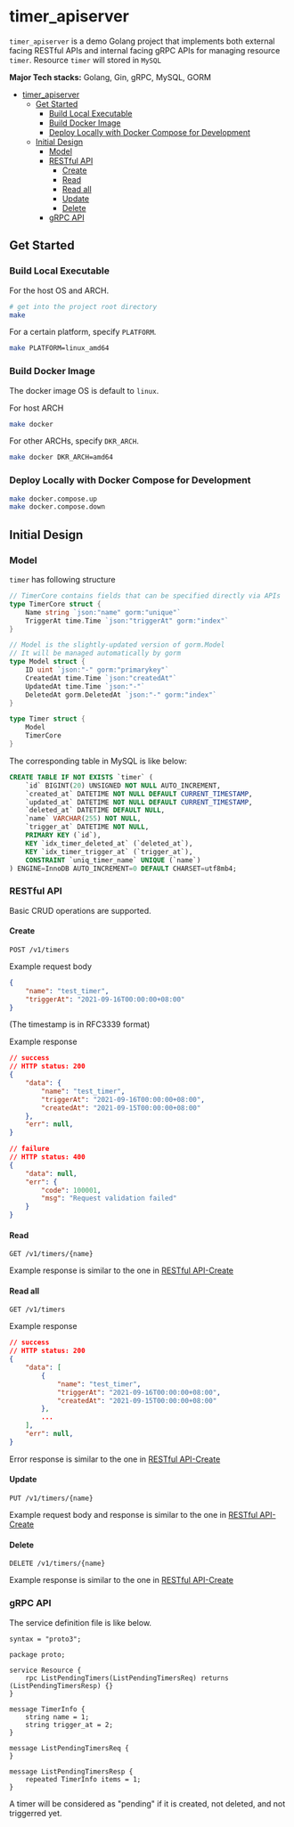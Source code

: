 # timer_apiserver
`timer_apiserver` is a demo Golang project that implements both external facing RESTful APIs and internal facing gRPC APIs for managing resource `timer`.
Resource `timer` will stored in `MySQL`

**Major Tech stacks:**
Golang, Gin, gRPC, MySQL, GORM

- [timer_apiserver](#timer_apiserver)
  - [Get Started](#get-started)
    - [Build Local Executable](#build-local-executable)
    - [Build Docker Image](#build-docker-image)
    - [Deploy Locally with Docker Compose for Development](#deploy-locally-with-docker-compose-for-development)
  - [Initial Design](#initial-design)
    - [Model](#model)
    - [RESTful API](#restful-api)
      - [Create](#create)
      - [Read](#read)
      - [Read all](#read-all)
      - [Update](#update)
      - [Delete](#delete)
    - [gRPC API](#grpc-api)

## Get Started
### Build Local Executable
For the host OS and ARCH.
```bash
# get into the project root directory
make
```
For a certain platform, specify `PLATFORM`.
```bash
make PLATFORM=linux_amd64
```

### Build Docker Image
The docker image OS is default to `linux`. 

For host ARCH
```bash
make docker
```
For other ARCHs, specify `DKR_ARCH`.
```bash
make docker DKR_ARCH=amd64
```

### Deploy Locally with Docker Compose for Development
```bash
make docker.compose.up
make docker.compose.down
```

## Initial Design

### Model
`timer` has following structure
```go
// TimerCore contains fields that can be specified directly via APIs
type TimerCore struct {
    Name string `json:"name" gorm:"unique"`
    TriggerAt time.Time `json:"triggerAt" gorm:"index"`
}

// Model is the slightly-updated version of gorm.Model
// It will be managed automatically by gorm
type Model struct {
    ID uint `json:"-" gorm:"primarykey"`
    CreatedAt time.Time `json:"createdAt"`
    UpdatedAt time.Time `json:"-"`
    DeletedAt gorm.DeletedAt `json:"-" gorm:"index"`
}

type Timer struct {
    Model
    TimerCore
}
```

The corresponding table in MySQL is like below:
```sql
CREATE TABLE IF NOT EXISTS `timer` (
    `id` BIGINT(20) UNSIGNED NOT NULL AUTO_INCREMENT,
    `created_at` DATETIME NOT NULL DEFAULT CURRENT_TIMESTAMP,
    `updated_at` DATETIME NOT NULL DEFAULT CURRENT_TIMESTAMP,
    `deleted_at` DATETIME DEFAULT NULL,
    `name` VARCHAR(255) NOT NULL,
    `trigger_at` DATETIME NOT NULL,
    PRIMARY KEY (`id`),
    KEY `idx_timer_deleted_at` (`deleted_at`),
    KEY `idx_timer_trigger_at` (`trigger_at`),
    CONSTRAINT `uniq_timer_name` UNIQUE (`name`)
) ENGINE=InnoDB AUTO_INCREMENT=0 DEFAULT CHARSET=utf8mb4;
```

### RESTful API
Basic CRUD operations are supported.
#### Create
`POST /v1/timers`

Example request body
```json
{
    "name": "test_timer",
    "triggerAt": "2021-09-16T00:00:00+08:00"
}
```
(The timestamp is in RFC3339 format)

Example response
```json
// success
// HTTP status: 200
{
    "data": {
        "name": "test_timer",
        "triggerAt": "2021-09-16T00:00:00+08:00",
        "createdAt": "2021-09-15T00:00:00+08:00"
    },
    "err": null,
}
```
```json
// failure
// HTTP status: 400
{
    "data": null,
    "err": {
        "code": 100001,
        "msg": "Request validation failed"
    }
}
```

#### Read
`GET /v1/timers/{name}`

Example response is similar to the one in [RESTful API-Create](#Create)

#### Read all
`GET /v1/timers`

Example response
```json
// success
// HTTP status: 200
{
    "data": [
        {
            "name": "test_timer",
            "triggerAt": "2021-09-16T00:00:00+08:00", 
            "createdAt": "2021-09-15T00:00:00+08:00"
        },
        ...
    ],
    "err": null,
}
```
Error response is similar to the one in [RESTful API-Create](#Create)

#### Update
`PUT /v1/timers/{name}`

Example request body and response is similar to the one in [RESTful API-Create](#Create)

#### Delete
`DELETE /v1/timers/{name}`

Example response is similar to the one in [RESTful API-Create](#Create)

### gRPC API
The service definition file is like below.

```proto3
syntax = "proto3";

package proto;

service Resource {
    rpc ListPendingTimers(ListPendingTimersReq) returns (ListPendingTimersResp) {}
}

message TimerInfo {
    string name = 1;
    string trigger_at = 2;
}

message ListPendingTimersReq {
}

message ListPendingTimersResp {
    repeated TimerInfo items = 1;
}
```
A timer will be considered as "pending" if it is created, not deleted, and not triggerred yet.
